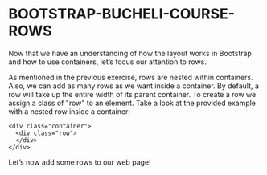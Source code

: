 # BOOTSTRAP-BUCHELI-COURSE-ROWS

Now that we have an understanding of how the layout works in Bootstrap and how to use containers, let’s focus our attention to rows.

As mentioned in the previous exercise, rows are nested within containers. Also, we can add as many rows as we want inside a container. By default, a row will take up the entire width of its parent container. To create a row we assign a class of "row" to an element. Take a look at the provided example with a nested row inside a container:

```
<div class="container">
  <div class="row">
  </div>
</div>
```

Let’s now add some rows to our web page!
